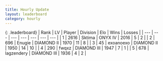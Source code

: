 ```yaml
---
title: Hourly Update
layout: leaderboard
category: hourly
---
```


{: .leaderboard}
| Rank | LV | Player | Division | Elo | Wins | Losses |
| --- | --- | --- | --- | --- | --- | --- |
| <span data-change="-">1</span> | 2616 | <span title="ID: 353063">Sktima</span> | ONYX IV | <span data-change="-">2016</span> | <span data-change="-">5</span> | <span data-change="-">2</span> |
| <span data-change="-1">2</span> | 696 | <span title="ID: 623502">Enugie</span> | DIAMOND II | <span data-change="0">1970</span> | <span data-change="0">11</span> | <span data-change="0">8</span> |
| <span data-change="-1">3</span> | 45 | <span title="ID: 756727">exoanoexo</span> | DIAMOND II | <span data-change="-18">1950</span> | <span data-change="4">14</span> | <span data-change="5">10</span> |
| <span data-change="1">4</span> | 290 | <span title="ID: 742416">fwqxz</span> | DIAMOND III | <span data-change="20">1947</span> | <span data-change="2">7</span> | <span data-change="1">1</span> |
| <span data-change="-1">5</span> | 678 | <span title="ID: 628282">lagzendery</span> | DIAMOND III | <span data-change="0">1936</span> | <span data-change="0">4</span> | <span data-change="0">2</span> |